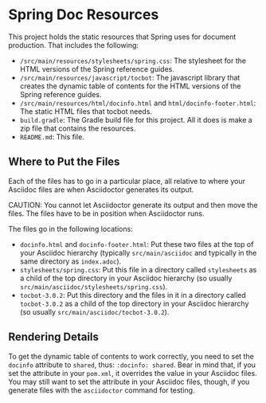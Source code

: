 # Spring Doc Resources

This project holds the static resources that Spring uses for document production. That includes the following:

* `/src/main/resources/stylesheets/spring.css`: The stylesheet for the HTML versions of the Spring reference guides.
* `/src/main/resources/javascript/tocbot`: The javascript library that creates the dynamic table of contents for the HTML versions of the Spring reference guides.
* `/src/main/resources/html/docinfo.html` and `html/docinfo-footer.html`: The static HTML files that tocbot needs.
* `build.gradle`: The Gradle build file for this project. All it does is make a zip file that contains the resources.
* `README.md`: This file.

## Where to Put the Files

Each of the files has to go in a particular place, all relative to where your Asciidoc files are when Asciidoctor generates its output.

CAUTION: You cannot let Asciidoctor generate its output and then move the files. The files have to be in position when Asciidoctor runs.

The files go in the following locations:

* `docinfo.html` and `docinfo-footer.html`: Put these two files at the top of your Asciidoc hierarchy (typically `src/main/asciidoc` and typically in the same directory as `index.adoc`).
* `stylesheets/spring.css`: Put this file in a directory called `stylesheets` as a child of the top directory in your Asciidoc hierarchy (so usually `src/main/asciidoc/stylesheets/spring.css`).
* `tocbot-3.0.2`: Put this directory and the files in it in a directory called `tocbot-3.0.2` as a child of the top directory in your Asciidoc hierarchy (so usually `src/main/asciidoc/tocbot-3.0.2`).

## Rendering Details

To get the dynamic table of contents to work correctly, you need to set the `docinfo` attribute to `shared`, thus: `:docinfo: shared`. Bear in mind that, if you set the attribute in your `pom.xml`, it overrides the value in your Asciidoc files. You may still want to set the attribute in your Asciidoc files, though, if you generate files with the `asciidoctor` command for testing.
